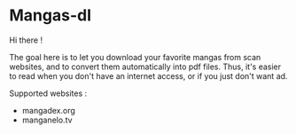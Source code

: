 # Mangas-dl

Hi there !

The goal here is to let you download your favorite mangas from scan websites, and to convert them automatically into pdf files. Thus, it's easier to read when you don't have an internet access, or if you just don't want ad.

Supported websites :
- mangadex.org
- manganelo.tv
